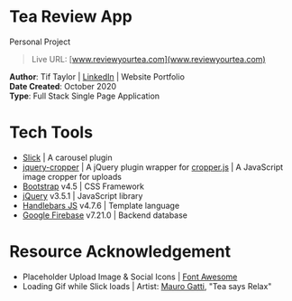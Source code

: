 # Tea Review App
Personal Project   

> Live URL: [www.reviewyourtea.com](www.reviewyourtea.com)


**Author**: Tif Taylor | [LinkedIn](https://www.linkedin.com/in/tiftaylor/) | Website Portfolio  
**Date Created**: October 2020  
**Type**: Full Stack Single Page Application


# Tech Tools
- [Slick](https://kenwheeler.github.io/slick/) | A carousel plugin
- [jquery-cropper](https://github.com/fengyuanchen/jquery-cropper) | A jQuery plugin wrapper for [cropper.js](https://github.com/fengyuanchen/cropperjs) | A JavaScript image cropper for uploads
- [Bootstrap](https://getbootstrap.com/docs/4.5/getting-started/introduction/) v4.5 | CSS Framework
- [jQuery](https://jquery.com/download/) v3.5.1 | JavaScript library
- [Handlebars JS](https://handlebarsjs.com/) v4.7.6 | Template language
- [Google Firebase](https://firebase.google.com/) v7.21.0 | Backend database


# Resource Acknowledgement
- Placeholder Upload Image & Social Icons | [Font Awesome](https://fontawesome.com)
- Loading Gif while Slick loads | Artist: [Mauro Gatti](https://dribbble.com/shots/3775213-Herbal-Tea-says-RELAX#shot-description), "Tea says Relax"